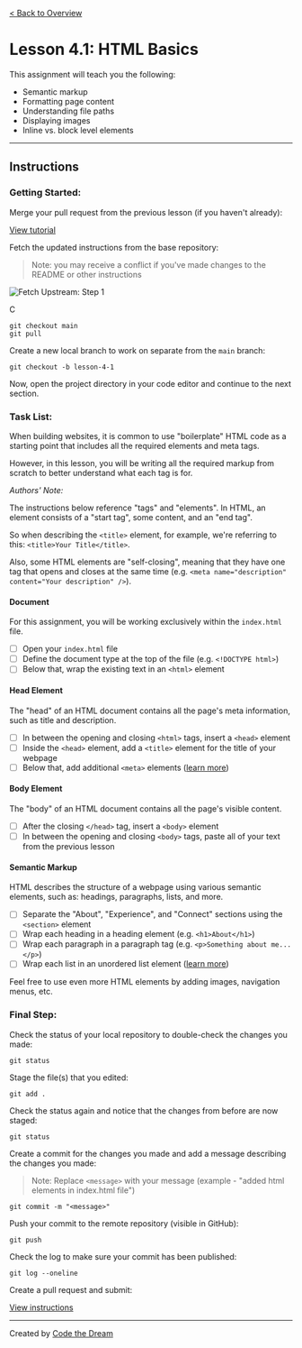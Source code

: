 [< Back to Overview](../../README.md)

# Lesson 4.1: HTML Basics

This assignment will teach you the following:

- Semantic markup
- Formatting page content
- Understanding file paths
- Displaying images
- Inline vs. block level elements

---

## Instructions

### Getting Started:

Merge your pull request from the previous lesson (if you haven't already):

[View tutorial](../common/how-to-merge.md)

Fetch the updated instructions from the base repository:

> Note: you may receive a conflict if you've made changes to the README or other instructions

![Fetch Upstream: Step 1](../assets/fetch-upstream/step-1.jpg)

C


    git checkout main
    git pull

Create a new local branch to work on separate from the `main` branch:

    git checkout -b lesson-4-1

Now, open the project directory in your code editor and continue to the next section.

### Task List:

When building websites, it is common to use "boilerplate" HTML code as a starting point that includes all the required elements and meta tags.

However, in this lesson, you will be writing all the required markup from scratch to better understand what each tag is for.

_Authors' Note:_

The instructions below reference "tags" and "elements". In HTML, an element consists of a "start tag", some content, and an "end tag".

So when describing the `<title>` element, for example, we're referring to this: `<title>Your Title</title>`.

Also, some HTML elements are "self-closing", meaning that they have one tag that opens and closes at the same time (e.g. `<meta name="description" content="Your description" />`).

#### **Document**

For this assignment, you will be working exclusively within the `index.html` file.

- [ ] Open your `index.html` file
- [ ] Define the document type at the top of the file (e.g. `<!DOCTYPE html>`)
- [ ] Below that, wrap the existing text in an `<html>` element

#### **Head Element**

The "head" of an HTML document contains all the page's meta information, such as title and description.

- [ ] In between the opening and closing `<html>` tags, insert a `<head>` element
- [ ] Inside the `<head>` element, add a `<title>` element for the title of your webpage
- [ ] Below that, add additional `<meta>` elements ([learn more](https://www.w3schools.com/html/html_head.asp))

#### **Body Element**

The "body" of an HTML document contains all the page's visible content.

- [ ] After the closing `</head>` tag, insert a `<body>` element
- [ ] In between the opening and closing `<body>` tags, paste all of your text from the previous lesson

#### **Semantic Markup**

HTML describes the structure of a webpage using various semantic elements, such as: headings, paragraphs, lists, and more.

- [ ] Separate the "About", "Experience", and "Connect" sections using the `<section>` element
- [ ] Wrap each heading in a heading element (e.g. `<h1>About</h1>`)
- [ ] Wrap each paragraph in a paragraph tag (e.g. `<p>Something about me...</p>`)
- [ ] Wrap each list in an unordered list element ([learn more](https://www.w3schools.com/html/html_lists.asp))

Feel free to use even more HTML elements by adding images, navigation menus, etc.

### Final Step:

Check the status of your local repository to double-check the changes you made:

    git status

Stage the file(s) that you edited:

    git add .

Check the status again and notice that the changes from before are now staged:

    git status

Create a commit for the changes you made and add a message describing the changes you made:

> Note: Replace `<message>` with your message (example - "added html elements in index.html file")

    git commit -m "<message>"

Push your commit to the remote repository (visible in GitHub):

    git push

Check the log to make sure your commit has been published:

    git log --oneline

Create a pull request and submit:

[View instructions](../common/how-to-pull-request.md)

---

Created by [Code the Dream](https://www.codethedream.org)
